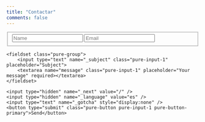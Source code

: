 ```yaml
---
title: "Contactar"
comments: false
---
```

<form class="pure-form" method="POST" action="http://formspree.io/alvaro@alvr.me">
    <fieldset class="pure-group">
        <input type="text" name="name" class="pure-input-1" placeholder="Name" required>
        <input type="email" name="email" class="pure-input-1" placeholder="Email" required>
    </fieldset>

    <fieldset class="pure-group">
    	<input type="text" name="_subject" class="pure-input-1" placeholder="Subject">
        <textarea name="message" class="pure-input-1" placeholder="Your message" required></textarea>
    </fieldset>

    <input type="hidden" name="_next" value="/" />
    <input type="hidden" name="_language" value="es" />
	<input type="text" name="_gotcha" style="display:none" />
    <button type="submit" class="pure-button pure-input-1 pure-button-primary">Send</button>
</form>